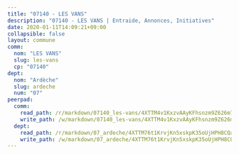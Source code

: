 ```yaml
---
title: "07140 - LES VANS"
description: "07140 - LES VANS | Entraide, Annonces, Initiatives"
date: 2020-01-11T14:09:21+09:00
collapsible: false
layout: commune
comm:
  nom: "LES VANS"
  slug: les-vans
  cp: "07140"
dept:
  nom: "Ardèche"
  slug: ardeche
  num: "07"
peerpad:
  comm:
    read_path: /r/markdown/07140_les-vans/4XTTM4v1KxzvAAyKFhsnzm9Z626m7iRhh2ndcWt4p83b4ghWB
    write_path: /w/markdown/07140_les-vans/4XTTM4v1KxzvAAyKFhsnzm9Z626m7iRhh2ndcWt4p83b4ghWB-K3TgV2jNBuC6Kyw2WKcx9EWPLtFo412UDraby8PC9Rb7nifDvtG3DpnuQFR7PuFB1VM2nNUVoscCnXwZdYnYQLYQxsXtD46F9CdZBVh9VJBLqkJdc7v2KJ2P6WegXNDCY6xGpHhD
  dept:
    read_path: /r/markdown/07_ardeche/4XTTM76t1KrvjKn5xskpK35oUjHPH8CQaLdMsC4TVbgaVPp9H
    write_path: /w/markdown/07_ardeche/4XTTM76t1KrvjKn5xskpK35oUjHPH8CQaLdMsC4TVbgaVPp9H-K3TgTz6XqMtb1TG26LozWQGWzYCmeEroVRKKCBntm7SADEzfC88gC5qx4GzHEVb3Y3CHH1FRtgCq45v9wokwFBFS6YysdmDNnD29f5C4C6FuF2ZpCUFJZY3XzmFx1kWscUwpw6qR
---
```


